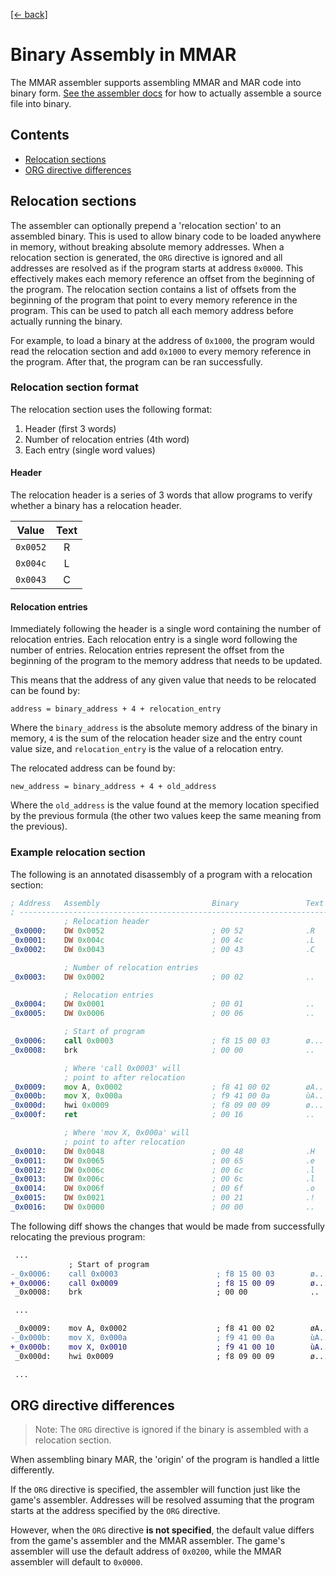 [[← back]](./README.md)

# Binary Assembly in MMAR

The MMAR assembler supports assembling MMAR and MAR code into binary form. [See the assembler docs](../../src/mmar_assembler) for how to actually assemble a source file into binary.

## Contents

- [Relocation sections](#relocation-sections)
- [ORG directive differences](#org-directive-differences)

## Relocation sections

The assembler can optionally prepend a 'relocation section' to an assembled binary. This is used to allow binary code to be loaded anywhere in memory, without breaking absolute memory addresses. When a relocation section is generated, the `ORG` directive is ignored and all addresses are resolved as if the program starts at address `0x0000`. This effectively makes each memory reference an offset from the beginning of the program. The relocation section contains a list of offsets from the beginning of the program that point to every memory reference in the program. This can be used to patch all each memory address before actually running the binary. 

For example, to load a binary at the address of `0x1000`, the program would read the relocation section and add `0x1000` to every memory reference in the program. After that, the program can be ran successfully.

### Relocation section format

The relocation section uses the following format:

1. Header (first 3 words)
2. Number of relocation entries (4th word)
3. Each entry (single word values)

#### Header

The relocation header is a series of 3 words that allow programs to verify whether a binary has a relocation header.

| Value    | Text |
| :------: | :--: |
| `0x0052` | R    |
| `0x004c` | L    |
| `0x0043` | C    |

#### Relocation entries

Immediately following the header is a single word containing the number of relocation entries. Each relocation entry is a single word following the number of entries. Relocation entries represent the offset from the beginning of the program to the memory address that needs to be updated. 

This means that the address of any given value that needs to be relocated can be found by:

```
address = binary_address + 4 + relocation_entry
```

Where the `binary_address` is the absolute memory address of the binary in memory, `4` is the sum of the relocation header size and the entry count value size, and `relocation_entry` is the value of a relocation entry.

The relocated address can be found by:

```
new_address = binary_address + 4 + old_address
```

Where the `old_address` is the value found at the memory location specified by the previous formula (the other two values keep the same meaning from the previous).

### Example relocation section

The following is an annotated disassembly of a program with a relocation section:

```asm
; Address   Assembly                         Binary               Text
; ----------------------------------------------------------------------
            ; Relocation header
_0x0000:    DW 0x0052                        ; 00 52              .R
_0x0001:    DW 0x004c                        ; 00 4c              .L
_0x0002:    DW 0x0043                        ; 00 43              .C

            ; Number of relocation entries
_0x0003:    DW 0x0002                        ; 00 02              ..

            ; Relocation entries
_0x0004:    DW 0x0001                        ; 00 01              ..
_0x0005:    DW 0x0006                        ; 00 06              ..

            ; Start of program
_0x0006:    call 0x0003                      ; f8 15 00 03        ø...
_0x0008:    brk                              ; 00 00              ..

            ; Where 'call 0x0003' will 
            ; point to after relocation
_0x0009:    mov A, 0x0002                    ; f8 41 00 02        øA..
_0x000b:    mov X, 0x000a                    ; f9 41 00 0a        ùA..
_0x000d:    hwi 0x0009                       ; f8 09 00 09        ø...
_0x000f:    ret                              ; 00 16              ..

            ; Where 'mov X, 0x000a' will
            ; point to after relocation
_0x0010:    DW 0x0048                        ; 00 48              .H
_0x0011:    DW 0x0065                        ; 00 65              .e
_0x0012:    DW 0x006c                        ; 00 6c              .l
_0x0013:    DW 0x006c                        ; 00 6c              .l
_0x0014:    DW 0x006f                        ; 00 6f              .o
_0x0015:    DW 0x0021                        ; 00 21              .!
_0x0016:    DW 0x0000                        ; 00 00              ..
```

The following diff shows the changes that would be made from successfully relocating the previous program:

```diff
 ...
             ; Start of program
-_0x0006:    call 0x0003                      ; f8 15 00 03        ø...
+_0x0006:    call 0x0009                      ; f8 15 00 09        ø...
 _0x0008:    brk                              ; 00 00              ..

 ...

 _0x0009:    mov A, 0x0002                    ; f8 41 00 02        øA..
-_0x000b:    mov X, 0x000a                    ; f9 41 00 0a        ùA..
+_0x000b:    mov X, 0x0010                    ; f9 41 00 10        ùA..
 _0x000d:    hwi 0x0009                       ; f8 09 00 09        ø...

 ...
```

## ORG directive differences

> Note: The `ORG` directive is ignored if the binary is assembled with a relocation section.

When assembling binary MAR, the 'origin' of the program is handled a little differently. 

If the `ORG` directive is specified, the assembler will function just like the game's assembler. Addresses will be resolved assuming that the program starts at the address specified by the `ORG` directive. 

However, when the `ORG` directive **is not specified**, the default value differs from the game's assembler and the MMAR assembler. The game's assembler will use the default address of `0x0200`, while the MMAR assembler will default to `0x0000`.